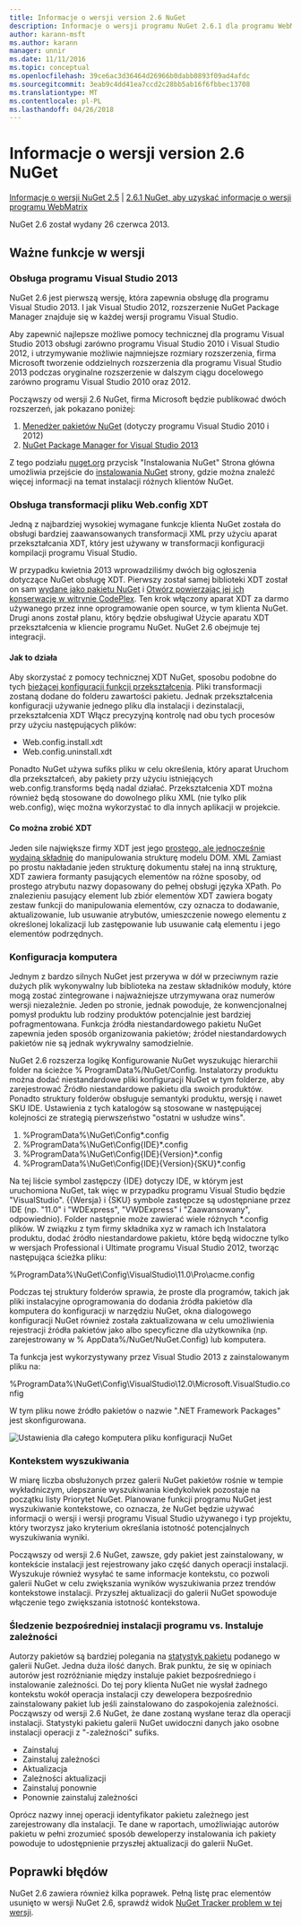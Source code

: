 ```yaml
---
title: Informacje o wersji version 2.6 NuGet
description: Informacje o wersji programu NuGet 2.6.1 dla programu WebMatrix, w tym znanych problemów, poprawki, dodatkowe funkcje i dcr.
author: karann-msft
ms.author: karann
manager: unnir
ms.date: 11/11/2016
ms.topic: conceptual
ms.openlocfilehash: 39ce6ac3d36464d26966b0dabb0893f09ad4afdc
ms.sourcegitcommit: 3eab9c4dd41ea7ccd2c28bb5ab16f6fbbec13708
ms.translationtype: MT
ms.contentlocale: pl-PL
ms.lasthandoff: 04/26/2018
---
```

# <a name="nuget-26-release-notes"></a>Informacje o wersji version 2.6 NuGet

[Informacje o wersji NuGet 2.5](../release-notes/nuget-2.5.md) | [2.6.1 NuGet, aby uzyskać informacje o wersji programu WebMatrix](../release-notes/nuget-2.6.1-for-webmatrix.md)

NuGet 2.6 został wydany 26 czerwca 2013.

## <a name="notable-features-in-the-release"></a>Ważne funkcje w wersji

### <a name="support-for-visual-studio-2013"></a>Obsługa programu Visual Studio 2013

NuGet 2.6 jest pierwszą wersję, która zapewnia obsługę dla programu Visual Studio 2013. I jak Visual Studio 2012, rozszerzenie NuGet Package Manager znajduje się w każdej wersji programu Visual Studio.

Aby zapewnić najlepsze możliwe pomocy technicznej dla programu Visual Studio 2013 obsługi zarówno programu Visual Studio 2010 i Visual Studio 2012, i utrzymywanie możliwie najmniejsze rozmiary rozszerzenia, firma Microsoft tworzenie oddzielnych rozszerzenia dla programu Visual Studio 2013 podczas oryginalne rozszerzenie w dalszym ciągu docelowego zarówno programu Visual Studio 2010 oraz 2012.

Począwszy od wersji 2.6 NuGet, firma Microsoft będzie publikować dwóch rozszerzeń, jak pokazano poniżej:

1. [Menedżer pakietów NuGet](https://marketplace.visualstudio.com/items?itemName=NuGetTeam.NuGetPackageManager) (dotyczy programu Visual Studio 2010 i 2012)
1. [NuGet Package Manager for Visual Studio 2013](https://marketplace.visualstudio.com/items?itemName=NuGetTeam.NuGetPackageManagerforVisualStudio2013)

Z tego podziału [nuget.org](https://nuget.org) przycisk "Instalowania NuGet" Strona główna umożliwia przejście do [instalowania NuGet](../install-nuget-client-tools.md) strony, gdzie można znaleźć więcej informacji na temat instalacji różnych klientów NuGet.

<a name="xdt"></a>

### <a name="xdt-webconfig-transformation-support"></a>Obsługa transformacji pliku Web.config XDT

Jedną z najbardziej wysokiej wymagane funkcje klienta NuGet została do obsługi bardziej zaawansowanych transformacji XML przy użyciu aparat przekształcania XDT, który jest używany w transformacji konfiguracji kompilacji programu Visual Studio.

W przypadku kwietnia 2013 wprowadziliśmy dwóch big ogłoszenia dotyczące NuGet obsługę XDT. Pierwszy został samej biblioteki XDT został on sam [wydane jako pakietu NuGet](https://nuget.org/packages/Microsoft.Web.Xdt) i [Otwórz powierzając jej ich konserwację w witrynie CodePlex](http://xdt.codeplex.com/). Ten krok włączony aparat XDT za darmo używanego przez inne oprogramowanie open source, w tym klienta NuGet. Drugi anons został planu, który będzie obsługiwał Użycie aparatu XDT przekształcenia w kliencie programu NuGet. NuGet 2.6 obejmuje tej integracji.

#### <a name="how-it-works"></a>Jak to działa

Aby skorzystać z pomocy technicznej XDT NuGet, sposobu podobne do tych [bieżącej konfiguracji funkcji przekształcenia](../create-packages/source-and-config-file-transformations.md).
Pliki transformacji zostaną dodane do folderu zawartości pakietu. Jednak przekształcenia konfiguracji używanie jednego pliku dla instalacji i dezinstalacji, przekształcenia XDT Włącz precyzyjną kontrolę nad obu tych procesów przy użyciu następujących plików:

- Web.config.install.xdt
- Web.config.uninstall.xdt

Ponadto NuGet używa sufiks pliku w celu określenia, który aparat Uruchom dla przekształceń, aby pakiety przy użyciu istniejących web.config.transforms będą nadal działać. Przekształcenia XDT można również będą stosowane do dowolnego pliku XML (nie tylko plik web.config), więc można wykorzystać to dla innych aplikacji w projekcie.

#### <a name="what-you-can-do-with-xdt"></a>Co można zrobić XDT

Jeden sile największe firmy XDT jest jego [prostego, ale jednocześnie wydajną składnię](http://msdn.microsoft.com/library/dd465326.aspx) do manipulowania strukturę modelu DOM. XML Zamiast po prostu nakładanie jeden strukturę dokumentu stałej na inną strukturę, XDT zawiera formanty pasujących elementów na różne sposoby, od prostego atrybutu nazwy dopasowany do pełnej obsługi języka XPath. Po znalezieniu pasujący element lub zbiór elementów XDT zawiera bogaty zestaw funkcji do manipulowania elementów, czy oznacza to dodawanie, aktualizowanie, lub usuwanie atrybutów, umieszczenie nowego elementu z określonej lokalizacji lub zastępowanie lub usuwanie całą elementu i jego elementów podrzędnych.

### <a name="machine-wide-configuration"></a>Konfiguracja komputera

Jednym z bardzo silnych NuGet jest przerywa w dół w przeciwnym razie dużych plik wykonywalny lub biblioteka na zestaw składników moduły, które mogą zostać zintegrowane i najważniejsze utrzymywana oraz numerów wersji niezależnie. Jeden po stronie, jednak powoduje, że konwencjonalnej pomysł produktu lub rodziny produktów potencjalnie jest bardziej pofragmentowana.
Funkcja źródła niestandardowego pakietu NuGet zapewnia jeden sposób organizowania pakietów; źródeł niestandardowych pakietów nie są jednak wykrywalny samodzielnie.

NuGet 2.6 rozszerza logikę Konfigurowanie NuGet wyszukując hierarchii folder na ścieżce % ProgramData%/NuGet/Config. Instalatorzy produktu można dodać niestandardowe pliki konfiguracji NuGet w tym folderze, aby zarejestrować Źródło niestandardowe pakietu dla swoich produktów. Ponadto struktury folderów obsługuje semantyki produktu, wersję i nawet SKU IDE. Ustawienia z tych katalogów są stosowane w następującej kolejności ze strategią pierwszeństwo "ostatni w usłudze wins".

1. %ProgramData%\NuGet\Config\*.config
2. %ProgramData%\NuGet\Config\{IDE}\*.config
3. %ProgramData%\NuGet\Config\{IDE}\{Version}\*.config
4. %ProgramData%\NuGet\Config\{IDE}\{Version}\{SKU}\*.config

Na tej liście symbol zastępczy {IDE} dotyczy IDE, w którym jest uruchomiona NuGet, tak więc w przypadku programu Visual Studio będzie "VisualStudio". {{Wersja} i {SKU} symbole zastępcze są udostępniane przez IDE (np. "11.0" i "WDExpress", "VWDExpress" i "Zaawansowany", odpowiednio). Folder następnie może zawierać wiele różnych *.config plików.
W związku z tym firmy składnika xyz w ramach ich Instalatora produktu, dodać źródło niestandardowe pakietu, które będą widoczne tylko w wersjach Professional i Ultimate programu Visual Studio 2012, tworząc następująca ścieżka pliku:

%ProgramData%\NuGet\Config\VisualStudio\11.0\Pro\acme.config

Podczas tej struktury folderów sprawia, że proste dla programów, takich jak pliki instalacyjne oprogramowania do dodania źródła pakietów dla komputera do konfiguracji w narzędziu NuGet, okna dialogowego konfiguracji NuGet również została zaktualizowana w celu umożliwienia rejestracji źródła pakietów jako albo specyficzne dla użytkownika (np. zarejestrowany w % AppData%/NuGet/NuGet.Config) lub komputera.

Ta funkcja jest wykorzystywany przez Visual Studio 2013 z zainstalowanym pliku na:

%ProgramData%\NuGet\Config\VisualStudio\12.0\Microsoft.VisualStudio.config

W tym pliku nowe źródło pakietów o nazwie ".NET Framework Packages" jest skonfigurowana.

![Ustawienia dla całego komputera pliku konfiguracji NuGet](./media/NuGet-Config-File-Machine-Wide.png)

### <a name="contextualizing-search"></a>Kontekstem wyszukiwania

W miarę liczba obsłużonych przez galerii NuGet pakietów rośnie w tempie wykładniczym, ulepszanie wyszukiwania kiedykolwiek pozostaje na początku listy Priorytet NuGet. Planowane funkcji programu NuGet jest wyszukiwanie kontekstowe, co oznacza, że NuGet będzie używać informacji o wersji i wersji programu Visual Studio używanego i typ projektu, który tworzysz jako kryterium określania istotność potencjalnych wyszukiwania wyniki.

Począwszy od wersji 2.6 NuGet, zawsze, gdy pakiet jest zainstalowany, w kontekście instalacji jest rejestrowany jako część danych operacji instalacji.  Wyszukuje również wysyłać te same informacje kontekstu, co pozwoli galerii NuGet w celu zwiększania wyników wyszukiwania przez trendów kontekstowe instalacji.  Przyszłej aktualizacji do galerii NuGet spowoduje włączenie tego zwiększania istotność kontekstowa.

### <a name="tracking-direct-installs-vs-dependency-installs"></a>Śledzenie bezpośredniej instalacji programu vs. Instaluje zależności

Autorzy pakietów są bardziej polegania na [statystyk pakietu](http://blog.nuget.org/20130226/Introducing-Package-Statistics.html) podanego w galerii NuGet.  Jedna duża ilość danych. Brak punktu, że się w opiniach autorów jest rozróżnianie między instaluje pakiet bezpośredniego i instalowanie zależności.  Do tej pory klienta NuGet nie wysłał żadnego kontekstu wokół operacja instalacji czy dewelopera bezpośrednio zainstalowany pakiet lub jeśli zainstalowano do zaspokojenia zależności.
Począwszy od wersji 2.6 NuGet, że dane zostaną wysłane teraz dla operacji instalacji.  Statystyki pakietu galerii NuGet uwidoczni danych jako osobne instalacji operacji z "-zależności" sufiks.

* Zainstaluj
* Zainstaluj zależności
* Aktualizacja
* Zależności aktualizacji
* Zainstaluj ponownie
* Ponownie zainstaluj zależności

Oprócz nazwy innej operacji identyfikator pakietu zależnego jest zarejestrowany dla instalacji.  Te dane w raportach, umożliwiając autorów pakietu w pełni zrozumieć sposób deweloperzy instalowania ich pakiety powoduje to udostępnienie przyszłej aktualizacji do galerii NuGet.

## <a name="bug-fixes"></a>Poprawki błędów

NuGet 2.6 zawiera również kilka poprawek. Pełną listę prac elementów usunięto w wersji NuGet 2.6, sprawdź widok [NuGet Tracker problem w tej wersji](https://nuget.codeplex.com/workitem/list/advanced?keyword=&status=Closed&type=All&priority=All&release=NuGet%202.6&assignedTo=All&component=All&sortField=LastUpdatedDate&sortDirection=Descending&page=0&reasonClosed=All).